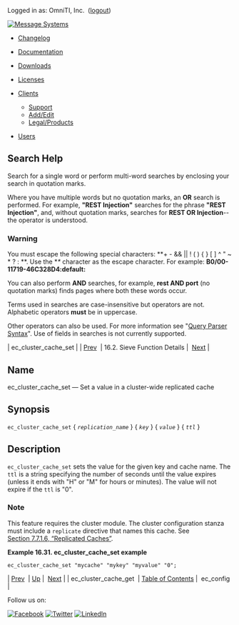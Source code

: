 Logged in as: OmniTI, Inc.  ([logout](https://support.messagesystems.com/logout.php))

[![Message Systems](https://support.messagesystems.com/images/ms-white205.png)](https://support.messagesystems.com/start.php) 

*   [Changelog](https://support.messagesystems.com/start.php?show=changelog)
*   [Documentation](https://support.messagesystems.com/docs/)
*   [Downloads](https://support.messagesystems.com/start.php)

*   [Licenses](https://support.messagesystems.com/license_summary.php)
*   <a href="">Clients</a>
    *   [Support](https://support.messagesystems.com/cs.php)
    *   [Add/Edit](https://support.messagesystems.com/edit_client.php)
    *   [Legal/Products](https://support.messagesystems.com/edit_products.php)
*   [Users](https://support.messagesystems.com/edit_customer.php)

## Search Help

Search for a single word or perform multi-word searches by enclosing your search in quotation marks.

Where you have multiple words but no quotation marks, an **OR** search is performed. For example, **"REST Injection"** searches for the phrase **"REST Injection"**, and, without quotation marks, searches for **REST OR Injection**--the operator is understood.

### Warning

You must escape the following special characters: **+ - && || ! ( ) { } [ ] ^ " ~ * ? : \**. Use the **\** character as the escape character. For example: **B0/00-11719-46C328D4\:default\:**

You can also perform **AND** searches, for example, **rest AND port** (no quotation marks) finds pages where both these words occur.

Terms used in searches are case-insensitive but operators are not. Alphabetic operators **must** be in uppercase.

Other operators can also be used. For more information see "[Query Parser Syntax](https://lucene.apache.org/core/old_versioned_docs/versions/3_0_0/queryparsersyntax.html)". Use of fields in searches is not currently supported.

| ec_cluster_cache_set |
| [Prev](sieve.ref.ec_cluster_cache_get.php)  | 16.2. Sieve Function Details |  [Next](sieve.ref.ec_config.php) |

<a name="sieve.ref.ec_cluster_cache_set"></a>
## Name

ec_cluster_cache_set — Set a value in a cluster-wide replicated cache

## Synopsis

`ec_cluster_cache_set` { *`replication_name`* } { *`key`* } { *`value`* } { *`ttl`* }

<a name="idp29275936"></a>
## Description

`ec_cluster_cache_set` sets the value for the given key and cache name. The `ttl` is a string specifying the number of seconds until the value expires (unless it ends with "H" or "M" for hours or minutes). The value will not expire if the `ttl` is "0".

### Note

This feature requires the cluster module. The cluster configuration stanza must include a `replicate` directive that names this cache. See [Section 7.7.1.6, “Replicated Caches”](cluster.config.replication.php#cluster.replicatedcache "7.7.1.6. Replicated Caches").

<a name="example.ec_cluster_cache_set"></a>

**Example 16.31. ec_cluster_cache_set example**

`ec_cluster_cache_set "mycache" "mykey" "myvalue" "0";`

| [Prev](sieve.ref.ec_cluster_cache_get.php)  | [Up](sieve.ref.files.php) |  [Next](sieve.ref.ec_config.php) |
| ec_cluster_cache_get  | [Table of Contents](index.php) |  ec_config |

Follow us on:

[![Facebook](https://support.messagesystems.com/images/icon-facebook.png)](http://www.facebook.com/messagesystems) [![Twitter](https://support.messagesystems.com/images/icon-twitter.png)](http://twitter.com/#!/MessageSystems) [![LinkedIn](https://support.messagesystems.com/images/icon-linkedin.png)](http://www.linkedin.com/company/message-systems)